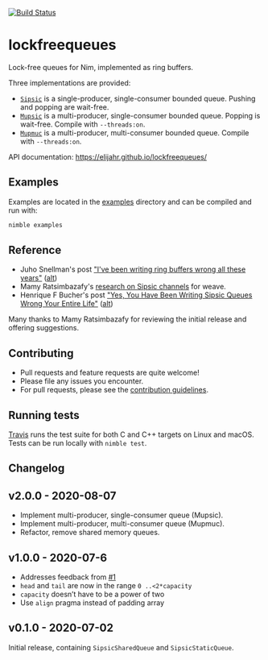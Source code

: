 [![Build Status](https://travis-ci.org/elijahr/lockfreequeues.svg?branch=master)](https://travis-ci.org/elijahr/lockfreequeues)

# lockfreequeues

Lock-free queues for Nim, implemented as ring buffers.

Three implementations are provided:

- [`Sipsic`](https://elijahr.github.io/lockfreequeues/lockfreequeues/sipsic.html) is a single-producer, single-consumer bounded queue. Pushing and popping are wait-free.
- [`Mupsic`](https://elijahr.github.io/lockfreequeues/lockfreequeues/mupsic.html) is a multi-producer, single-consumer bounded queue. Popping is wait-free. Compile with `--threads:on`.
- [`Mupmuc`](https://elijahr.github.io/lockfreequeues/lockfreequeues/mupmuc.html) is a multi-producer, multi-consumer bounded queue. Compile with `--threads:on`.

API documentation: https://elijahr.github.io/lockfreequeues/

## Examples

Examples are located in the [examples](https://github.com/elijahr/lockfreequeues/tree/master/examples) directory and can be compiled and run with:

```sh
nimble examples
```

## Reference

* Juho Snellman's post ["I've been writing ring buffers wrong all these years"](https://www.snellman.net/blog/archive/2016-12-13-ring-buffers/) ([alt](https://web.archive.org/web/20200530040210/https://www.snellman.net/blog/archive/2016-12-13-ring-buffers/))
* Mamy Ratsimbazafy's [research on Sipsic channels](https://github.com/mratsim/weave/blob/master/weave/cross_thread_com/channels_sipsic.md#litterature) for weave.
* Henrique F Bucher's post ["Yes, You Have Been Writing Sipsic Queues Wrong Your Entire Life"](http://www.vitorian.com/x1/archives/370) ([alt](https://web.archive.org/web/20191225164231/http://www.vitorian.com/x1/archives/370))

Many thanks to Mamy Ratsimbazafy for reviewing the initial release and offering suggestions.

## Contributing

* Pull requests and feature requests are quite welcome!
* Please file any issues you encounter.
* For pull requests, please see the [contribution guidelines](https://github.com/elijahr/lockfreequeues/tree/master/CONTRIBUTING.md).

## Running tests

[Travis](https://travis-ci.org/elijahr/lockfreequeues) runs the test suite for both C and C++ targets on Linux and macOS. Tests can be run locally with `nimble test`.

## Changelog

## v2.0.0 - 2020-08-07

* Implement multi-producer, single-consumer queue (Mupsic).
* Implement multi-producer, multi-consumer queue (Mupmuc).
* Refactor, remove shared memory queues.

## v1.0.0 - 2020-07-6

* Addresses feedback from [#1](https://github.com/elijahr/lockfreequeues/issues/1)
* `head` and `tail` are now in the range `0 ..<2*capacity`
* `capacity` doesn’t have to be a power of two
* Use `align` pragma instead of padding array

## v0.1.0 - 2020-07-02

Initial release, containing `SipsicSharedQueue` and `SipsicStaticQueue`.
